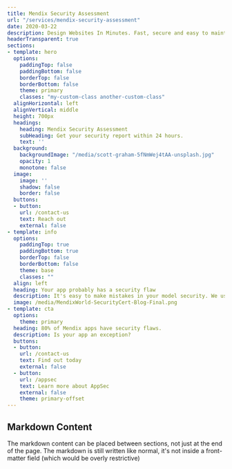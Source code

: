 ```yaml
---
title: Mendix Security Assessment
url: "/services/mendix-security-assessment"
date: 2020-03-22
description: Design Websites In Minutes. Fast, secure and easy to maintain
headerTransparent: true
sections:
- template: hero
  options:
    paddingTop: false
    paddingBottom: false
    borderTop: false
    borderBottom: false
    theme: primary
    classes: "my-custom-class another-custom-class"
  alignHorizontal: left
  alignVertical: middle
  height: 700px
  headings:
    heading: Mendix Security Assessment
    subHeading: Get your security report within 24 hours.
    text: ''
  background:
    backgroundImage: "/media/scott-graham-5fNmWej4tAA-unsplash.jpg"
    opacity: 1
    monotone: false
  image:
    image: ''
    shadow: false
    border: false
  buttons:
  - button: 
    url: /contact-us
    text: Reach out
    external: false
- template: info
  options:
    paddingTop: true
    paddingBottom: true
    borderTop: false
    borderBottom: false
    theme: base
    classes: ""
  align: left
  heading: Your app probably has a security flaw
  description: It's easy to make mistakes in your model security. We use AppSec, a tool developed internally with over 10 years of Mendix experience that helps identify security flaws at record speed. Traditional pentesters focus on the overal security posture of your application. We focus on the business logic built by your engineers.
  image: /media/MendixWorld-SecurityCert-Blog-Final.png
- template: cta
  options:
    theme: primary
  heading: 80% of Mendix apps have security flaws.
  description: Is your app an exception?
  buttons:
  - button: 
    url: /contact-us
    text: Find out today
    external: false
  - button: 
    url: /appsec
    text: Learn more about AppSec
    external: false
    theme: primary-offset
---
```


## Markdown Content

The markdown content can be placed between sections, not just at the end of the page. The markdown is still written like normal, it's not inside a front-matter field (which would be overly restrictive)